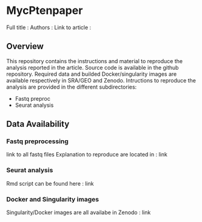 # MycPtenpaper
Full title :
Authors :
Link to article :
## Overview
This repository contains the instructions and material to reproduce the analysis reported in the article. Source code is available in the github repository. Required data and builded Docker/singularity images are available respectively in SRA/GEO and Zenodo. Intructions to reproduce the analysis are provided in the different subdirectories:

- Fastq preproc
- Seurat analysis

## Data Availability
### Fastq preprocessing
link to all fastq files
Explanation to reproduce are located in : link
### Seurat analysis
Rmd script can be found here : link


### Docker and Singularity images
Singularity/Docker images are all availabe in Zenodo : link
